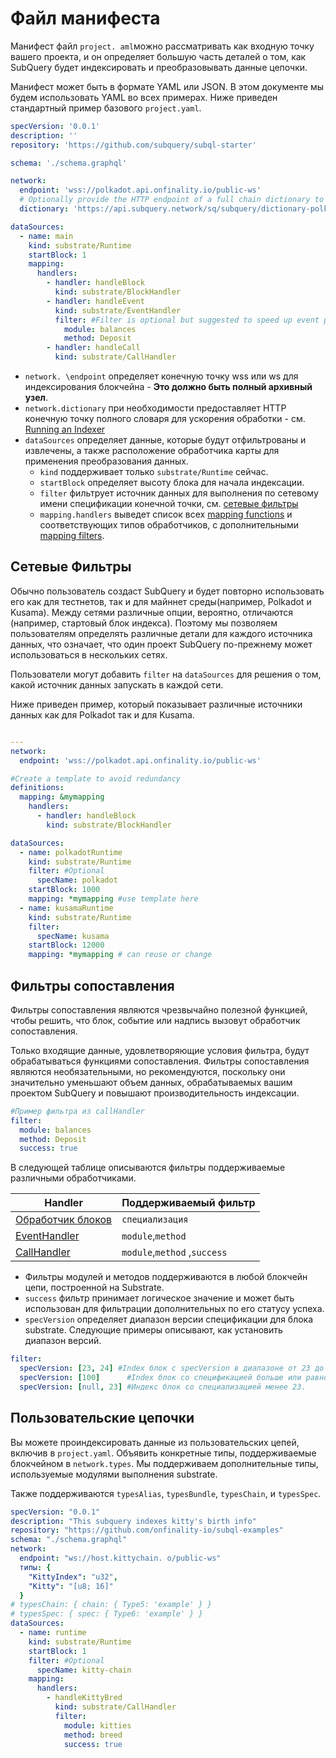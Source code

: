 # Файл манифеста

Манифест файл `project. aml`можно рассматривать как входную точку вашего проекта, и он определяет большую часть деталей о том, как SubQuery будет индексировать и преобразовывать данные цепочки.

Манифест может быть в формате YAML или JSON. В этом документе мы будем использовать YAML во всех примерах. Ниже приведен стандартный пример базового `project.yaml`.

```yml
specVersion: '0.0.1'
description: ''
repository: 'https://github.com/subquery/subql-starter'

schema: './schema.graphql'

network:
  endpoint: 'wss://polkadot.api.onfinality.io/public-ws'
  # Optionally provide the HTTP endpoint of a full chain dictionary to speed up processing
  dictionary: 'https://api.subquery.network/sq/subquery/dictionary-polkadot'

dataSources:
  - name: main
    kind: substrate/Runtime
    startBlock: 1
    mapping:
      handlers:
        - handler: handleBlock
          kind: substrate/BlockHandler
        - handler: handleEvent
          kind: substrate/EventHandler
          filter: #Filter is optional but suggested to speed up event processing
            module: balances
            method: Deposit
        - handler: handleCall
          kind: substrate/CallHandler
```

- `network. \endpoint` определяет конечную точку wss или ws для индексирования блокчейна - **Это должно быть полный архивный узел**.
- `network.dictionary` при необходимости предоставляет HTTP конечную точку полного словаря для ускорения обработки - см. [Running an Indexer](../run/run.md#using-a-dictionary)
- `dataSources` определяет данные, которые будут отфильтрованы и извлечены, а также расположение обработчика карты для применения преобразования данных.
  - `kind` поддерживает только `substrate/Runtime` сейчас.
  - `startBlock` определяет высоту блока для начала индексации.
  - `filter` фильтрует источник данных для выполнения по сетевому имени спецификации конечной точки, см. [сетевые фильтры](#network-filters)
  - `mapping.handlers` выведет список всех [mapping functions](./mapping.md) и соответствующих типов обработчиков, с дополнительными [mapping filters](#mapping-filters).

## Сетевые Фильтры

Обычно пользователь создаст SubQuery и будет повторно использовать его как для тестнетов, так и для майннет среды(например, Polkadot и Kusama). Между сетями различные опции, вероятно, отличаются (например, стартовый блок индекса). Поэтому мы позволяем пользователям определять различные детали для каждого источника данных, что означает, что один проект SubQuery по-прежнему может использоваться в нескольких сетях.

Пользователи могут добавить `filter` на `dataSources` для решения о том, какой источник данных запускать в каждой сети.

Ниже приведен пример, который показывает различные источники данных как для Polkadot так и для Kusama.

```yaml

---
network:
  endpoint: 'wss://polkadot.api.onfinality.io/public-ws'

#Create a template to avoid redundancy
definitions:
  mapping: &mymapping
    handlers:
      - handler: handleBlock
        kind: substrate/BlockHandler

dataSources:
  - name: polkadotRuntime
    kind: substrate/Runtime
    filter: #Optional
      specName: polkadot
    startBlock: 1000
    mapping: *mymapping #use template here
  - name: kusamaRuntime
    kind: substrate/Runtime
    filter:
      specName: kusama
    startBlock: 12000
    mapping: *mymapping # can reuse or change
```

## Фильтры сопоставления

Фильтры сопоставления являются чрезвычайно полезной функцией, чтобы решить, что блок, событие или надпись вызовут обработчик сопоставления.

Только входящие данные, удовлетворяющие условия фильтра, будут обрабатываться функциями сопоставления. Фильтры сопоставления являются необязательными, но рекомендуются, поскольку они значительно уменьшают объем данных, обрабатываемых вашим проектом SubQuery и повышают производительность индексации.

```yaml
#Пример фильтра из callHandler
filter:
  module: balances
  method: Deposit
  success: true
```

В следующей таблице описываются фильтры поддерживаемые различными обработчиками.

| Handler                                         | Поддерживаемый фильтр        |
| ----------------------------------------------- | ---------------------------- |
| [Обработчик блоков](./mapping.md#block-handler) | `специализация`              |
| [EventHandler](./mapping.md#event-handler)      | `module`,`method`            |
| [CallHandler](./mapping.md#call-handler)        | `module`,`method` ,`success` |

- Фильтры модулей и методов поддерживаются в любой блокчейн цепи, построенной на Substrate.
- `success` фильтр принимает логическое значение и может быть использован для фильтрации дополнительных по его статусу успеха.
- `specVersion` определяет диапазон версии спецификации для блока substrate. Следующие примеры описывают, как установить диапазон версий.

```yaml
filter:
  specVersion: [23, 24] #Index блок с specVersion в диапазоне от 23 до 24 (включительно).
  specVersion: [100]      #Index блок со спецификацией больше или равно 100.
  specVersion: [null, 23] #Индекс блок со специализацией менее 23.
```

## Пользовательские цепочки

Вы можете проиндексировать данные из пользовательских цепей, включив в `project.yaml`. Объявить конкретные типы, поддерживаемые блокчейном в `network.types`. Мы поддерживаем дополнительные типы, используемые модулями выполнения substrate.

Также поддерживаются `typesAlias`, `typesBundle`, `typesChain`, и `typesSpec`.

```yml
specVersion: "0.0.1"
description: "This subquery indexes kitty's birth info"
repository: "https://github.com/onfinality-io/subql-examples"
schema: "./schema.graphql"
network:
  endpoint: "ws://host.kittychain. o/public-ws"
  типы: {
    "KittyIndex": "u32",
    "Kitty": "[u8; 16]"
  }
# typesChain: { chain: { Type5: 'example' } }
# typesSpec: { spec: { Type6: 'example' } }
dataSources:
  - name: runtime
    kind: substrate/Runtime
    startBlock: 1
    filter: #Optional
      specName: kitty-chain
    mapping:
      handlers:
        - handleKittyBred
          kind: substrate/CallHandler
          filter:
            module: kitties
            method: breed
            success: true
```
